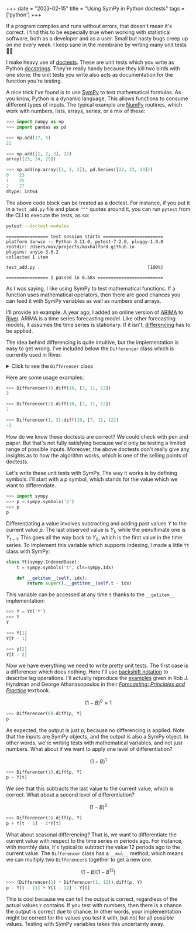 +++
date = "2023-02-15"
title = "Using SymPy in Python doctests"
tags = ['python']
+++

If a program compiles and runs without errors, that doesn't mean it's correct. I find this to be especially true when working with statistical software, both as a developer and as a user. Small but nasty bugs creep up on me every week. I keep sane in the membrane by writing many unit tests 🐛🔨

I make heavy use of [doctests](https://docs.python.org/3/library/doctest.html). These are unit tests which you write as Python [docstrings](https://realpython.com/documenting-python-code/#documenting-your-python-code-base-using-docstrings). They're really handy because they kill two birds with one stone: the unit tests you write also acts as documentation for the function you're testing.

A nice trick I've found is to use [SymPy](https://www.sympy.org/en/index.html) to test mathematical formulas. As you know, Python is a dynamic language. This allows functions to consume different types of inputs. The typical example are [NumPy](https://numpy.org/) routines, which work with numbers, lists, arrays, series, or a mix of these:

```py
>>> import numpy as np
>>> import pandas as pd

>>> np.add(17, 5)
22

>>> np.add([1, 2, 3], 22)
array([23, 24, 25])

>>> np.add(np.array([1, 2, 3]), pd.Series([22, 23, 24]))
0    23
1    25
2    27
dtype: int64

```

The above code block can be treated as a doctest. For instance, if you put it in a `test_add.py` file and place `"""` quotes around it, you can run `pytest` from the CLI to execute the tests, as so:

```sh
pytest --doctest-modules
```

```
================ test session starts =======================
platform darwin -- Python 3.11.0, pytest-7.2.0, pluggy-1.0.0
rootdir: /Users/max/projects/maxhalford.github.io
plugins: anyio-3.6.2
collected 1 item

test_add.py .                                         [100%]

================ 1 passed in 0.58s =========================
```

As I was saying, I like using SymPy to test mathematical functions. If a function uses mathematical operators, then there are good chances you can feed it with SymPy variables as well as numbers and arrays.

I'll provide an example. A year ago, I added an online version of [ARIMA](https://www.wikiwand.com/en/Autoregressive_integrated_moving_average) to [River](https://riverml.xyz/0.14.0/). ARIMA is a time series forecasting model. Like other forecasting models, it assumes the time series is stationary. If it isn't, [differencing](https://www.wikiwand.com/en/Autoregressive_integrated_moving_average#Differencing) has to be applied.

The idea behind differencing is quite intuitive, but the implementation is easy to get wrong. I've included below the `Differencer` class which is currently used in River.

<details>
  <summary>Click to see the <code>Differencer</code> class</summary>

```py
import collections
import itertools
import math

class Differencer:
    """A time series differencer.

    References
    ----------
    [^1]: [Stationarity and differencing](https://otexts.com/fpp2/stationarity.html)
    [^2]: [Backshift notation](https://otexts.com/fpp2/backshift.html)

    """

    def __init__(self, d, m=1):
        self.d = d
        self.m = m

        def n_choose_k(n, k):
            f = math.factorial
            return f(n) // f(k) // f(n - k)

        self.coeffs = {0: 1}
        for k in range(1, d + 1):
            t = k * m
            coeff = (-1 if k % 2 else 1) * n_choose_k(n=d, k=k)
            self.coeffs[t] = coeff

    @property
    def n_required_past_values(self):
        return max(self.coeffs)

    @classmethod
    def from_coeffs(cls, coeffs):
        obj = cls(0, 0)
        obj.coeffs = coeffs
        return obj

    def __mul__(self, other):
        """Compose two differencers together."""
        coeffs = collections.defaultdict(int)

        for (t1, c1), (t2, c2) in itertools.product(self.coeffs.items(), other.coeffs.items()):
            coeffs[t1 + t2] += c1 * c2

        # Remove 0 coefficients
        for t, c in list(coeffs.items()):
            if c == 0:
                del coeffs[t]

        return Differencer.from_coeffs(dict(coeffs))

    def diff(self, p, Y: list):
        """Differentiate by applying each coefficient c at each index t.

        Parameters
        ----------
        Y
            The window of previous values. The first element is assumed to be the most recent
            value.

        """
        total = 0
        for t, c in self.coeffs.items():
            try:
                total += (c * Y[t - 1]) if t else p
            except IndexError:
                break
        return total

    def undiff(self, p, Y: list):
        """Differentiate by applying each coefficient c at each index t.

        Parameters
        ----------
        Y
            The window of previous values. The first element is assumed to be the most recent
            value.

        """
        total = p
        for t, c in self.coeffs.items():
            try:
                if t:
                    total -= c * Y[t - 1]
            except IndexError:
                break
        return total
```
</details>

Here are some usage examples:

```py
>>> Differencer(1).diff(10, [7, 11, 12])
3

>>> Differencer(2).diff(10, [7, 11, 12])
7

>>> Differencer(1, 3).diff(10, [7, 11, 12])
-2

```

How do we know these doctests are correct? We could check with pen and paper. But that's not fully satisfying because we'd only be testing a limited range of possible inputs. Moreover, the above doctests don't really give any insights as to how the algorithm works, which is one of the selling points of doctests.

Let's write these unit tests with SymPy. The way it works is by defining symbols. I'll start with a $p$ symbol, which stands for the value which we want to differentiate.

```py
>>> import sympy
>>> p = sympy.symbols('p')
>>> p
p

```

Differentiating a value involves subtracting and adding past values $Y$ to the current value $p$. The last observed value is $Y_t$, while the penultimate one is $Y_{t-1}$. This goes all the way back to $Y_0$, which is the first value in the time series. To implement this variable which supports indexing, I made a little `Yt` class with SymPy:

```py
class Yt(sympy.IndexedBase):
    t = sympy.symbols("t", cls=sympy.Idx)

    def __getitem__(self, idx):
        return super().__getitem__(self.t - idx)
```

This variable can be accessed at any time `t` thanks to the `__getitem__` implementation:

```py
>>> Y = Yt('Y')
>>> Y
Y

>>> Y[1]
Y[t - 1]

>>> y[2]
Y[t - 2]

```

Now we have everything we need to write pretty unit tests. The first case is a differencer which does nothing. Here I'll use [backshift notation](https://www.wikiwand.com/en/Lag_operator) to describe lag operations. I'll actually reproduce the [examples](https://otexts.com/fpp2/backshift.html) given in Rob J. Hyndman and George Athanasopoulos in their [*Forecasting: Principles and Practice*](https://otexts.com/fpp2/) textbook.

$$(1 - B)^0 = 1$$

```py
>>> Differencer(0).diff(p, Y)
p

```

As expected, the output is just $p$, because no differencing is applied. Note that the inputs are SymPy objects, and the output is also a SymPy object. In other words, we're writing tests with mathematical variables, and not just numbers. What about if we want to apply one level of differentiation?

$$(1 - B)^1$$

```py
>>> Differencer(1).diff(p, Y)
p - Y[t]

```

We see that this subtracts the last value to the current value, which is correct. What about a second level of differentiation?

$$(1 - B)^2$$

```py
>>> Differencer(2).diff(p, Y)
p + Y[t - 1] - 2*Y[t]

```

What about seasonal differencing? That is, we want to differentiate the current value with respect to the time series $m$ periods ago. For instance, with monthly data, it's typical to subtract the value 12 periods ago to the current value. The `Differencer` class has a `__mul__` method, which means we can multiply two `Differencer`s together to get a new one.

$$(1 - B)(1 - B^{12})$$

```py
>>> (Differencer(1) * Differencer(1, 12)).diff(p, Y)
p - Y[t - 11] + Y[t - 12] - Y[t]

```

This is cool because we can tell the output is correct, regardless of the actual values `Y` contains. If you test with numbers, then there is a chance the output is correct due to chance. In other words, your implementation might be correct for the values you test it with, but not for all possible values. Testing with SymPy variables takes this uncertainty away.
